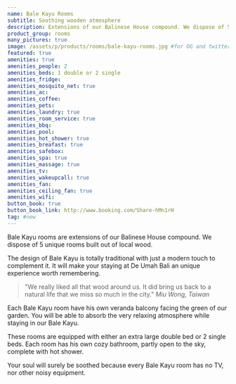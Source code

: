 ```yaml
---
name: Bale Kayu Rooms
subtitle: Soothing wooden atmosphere
description: Extensions of our Balinese House compound. We dispose of 5 unique Bale Kayu Rooms built with local wood. Traditional design with just a modern touch will make your staying at De Umah Bali an unique experience worth remembering.
product_group: rooms
many_pictures: true
image: /assets/p/products/rooms/bale-kayu-rooms.jpg #for OG and twitter cards
featured: true
amenities: true
amenities_people: 2
amenities_beds: 1 double or 2 single
amenities_fridge:
amenities_mosquito_net: true
amenities_ac:
amenities_coffee:
amenities_pets:
amenities_laundry: true
amenities_room_service: true
amenities_bbq:
amenities_pool:
amenities_hot_shower: true
amenities_breafast: true
amenities_safebox:
amenities_spa: true
amenities_massage: true
amenities_tv:
amenities_wakeupcall: true
amenities_fan:
amenities_ceiling_fan: true
amenities_wifi:
button_book: true
button_book_link: http://www.booking.com/Share-hMn1rH
tag: #new
---
```

Bale Kayu rooms are extensions of our Balinese House compound. We dispose of 5 unique rooms built out of local wood.

The design of Bale Kayu is totally traditional with just a modern touch to complement it. It will make your staying at De Umah Bali an unique experience worth remembering.

>"We really liked all that wood around us. It did bring us back to a natural life that we miss so much in the city." _Miu Wong, Taiwan_

Each Bale Kayu room have his own veranda balcony facing the green of our garden.  You will be able to absorb the very relaxing atmosphere while staying in our Bale Kayu.

These rooms are equipped with either an extra large double bed or 2 single beds. Each room has his own cozy bathroom, partly open to the sky, complete with hot shower.

Your soul will surely be soothed because every Bale Kayu room has no TV, nor other noisy equipment.
